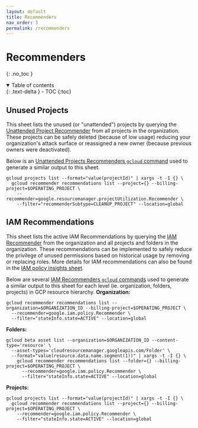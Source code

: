 ```yaml
---
layout: default
title: Recommenders
nav_order: 3
permalink: /recommenders
---
```


# Recommenders
{: .no_toc }
<details open markdown="block">
  <summary>
    Table of contents
  </summary>
  {: .text-delta }
- TOC
{:toc}
</details>

## Unused Projects

This sheet lists the unused (or "unattended") projects by querying the [Unattended Project Recommender](https://cloud.google.com/recommender/docs/unattended-project-recommender)
from all projects in the organization. These projects can be safely deleted (because of low usage) reducing
your organization's attack surface or reassigned a new owner (because previous owners were deactivated).

Below is an [Unattended Projects Recommenders `gcloud` command](https://cloud.google.com/recommender/docs/unattended-project-recommender#gcloud)
used to generate a similar output to this sheet.
```
gcloud projects list --format="value(projectId)" | xargs -t -I {} \
  gcloud recommender recommendations list --project={} --billing-project=$OPERATING_PROJECT \
    --recommender=google.resourcemanager.projectUtilization.Recommender \
    --filter="recommenderSubtype=CLEANUP_PROJECT" --location=global
```

## IAM Recommendations

This sheet lists the active IAM Recommendations by querying the [IAM Recommender](https://cloud.google.com/iam/docs/recommender-overview)
from the organization and all projects and folders in the organization. These recommendations can
be implemented to safely reduce the privilege of unused permissions based on historical usage by removing or
replacing roles. More details for IAM recommendations can also be found in the [IAM policy insights sheet](/insights#iam-policy-insights).

Below are several [IAM Recommenders `gcloud` commands](https://cloud.google.com/iam/docs/recommender-managing#review-apply-gcloud)
used to generate a similar output to this sheet for each level (ie. organization, folders, projects) in
GCP resource hierarchy.
**Organization:**
```
gcloud recommender recommendations list --organization=$ORGANIZATION_ID --billing-project=$OPERATING_PROJECT \
  --recommender=google.iam.policy.Recommender \
  --filter="stateInfo.state=ACTIVE" --location=global
```
**Folders:**
```
gcloud beta asset list --organization=$ORGANIZATION_ID --content-type='resource' \
  --asset-types='cloudresourcemanager.googleapis.com/Folder' \
  --format="value(resource.data.name.segment(1))" | xargs -t -I {} \
    gcloud recommender recommendations list --folder={} --billing-project=$OPERATING_PROJECT \
      --recommender=google.iam.policy.Recommender \
      --filter="stateInfo.state=ACTIVE" --location=global
```
**Projects:**
```
gcloud projects list --format="value(projectId)" | xargs -t -I {} \
  gcloud recommender recommendations list --project={} --billing-project=$OPERATING_PROJECT \
    --recommender=google.iam.policy.Recommender \
    --filter="stateInfo.state=ACTIVE" --location=global
```
